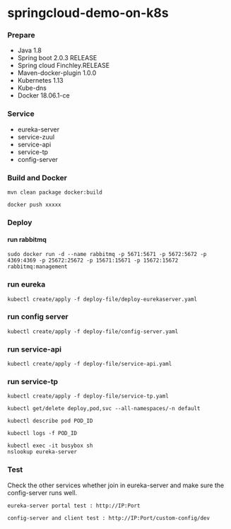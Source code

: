 # springcloud-demo-on-k8s

### Prepare
* Java 1.8
* Spring boot 2.0.3 RELEASE
* Spring cloud Finchley.RELEASE
* Maven-docker-plugin 1.0.0
* Kubernetes 1.13
* Kube-dns
* Docker 18.06.1-ce


### Service

+ eureka-server
+ service-zuul
+ service-api
+ service-tp
+ config-server

### Build and Docker

`mvn clean package docker:build`

```docker push xxxxx```


### Deploy

#### run rabbitmq
`sudo docker run -d --name rabbitmq -p 5671:5671 -p 5672:5672 -p 4369:4369 -p 25672:25672 -p 15671:15671 -p 15672:15672 rabbitmq:management`
### run eureka
`kubectl create/apply -f deploy-file/deploy-eurekaserver.yaml`

### run config server
`kubectl create/apply -f deploy-file/config-server.yaml`

### run service-api
`kubectl create/apply -f deploy-file/service-api.yaml`

### run service-tp
`kubectl create/apply -f deploy-file/service-tp.yaml`

`kubectl get/delete deploy,pod,svc --all-namespaces/-n default`

`kubectl describe pod POD_ID`

`kubectl logs -f POD_ID`

	kubectl exec -it busybox sh
    nslookup eureka-server
   
	
### Test

Check the other services whether join in eureka-server and make sure the config-server runs well. 

	eureka-server portal test : http://IP:Port
	
	config-server and client test : http://IP:Port/custom-config/dev




